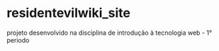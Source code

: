 # residentevilwiki_site
projeto desenvolvido na disciplina de introdução à tecnologia web - 1° periodo
